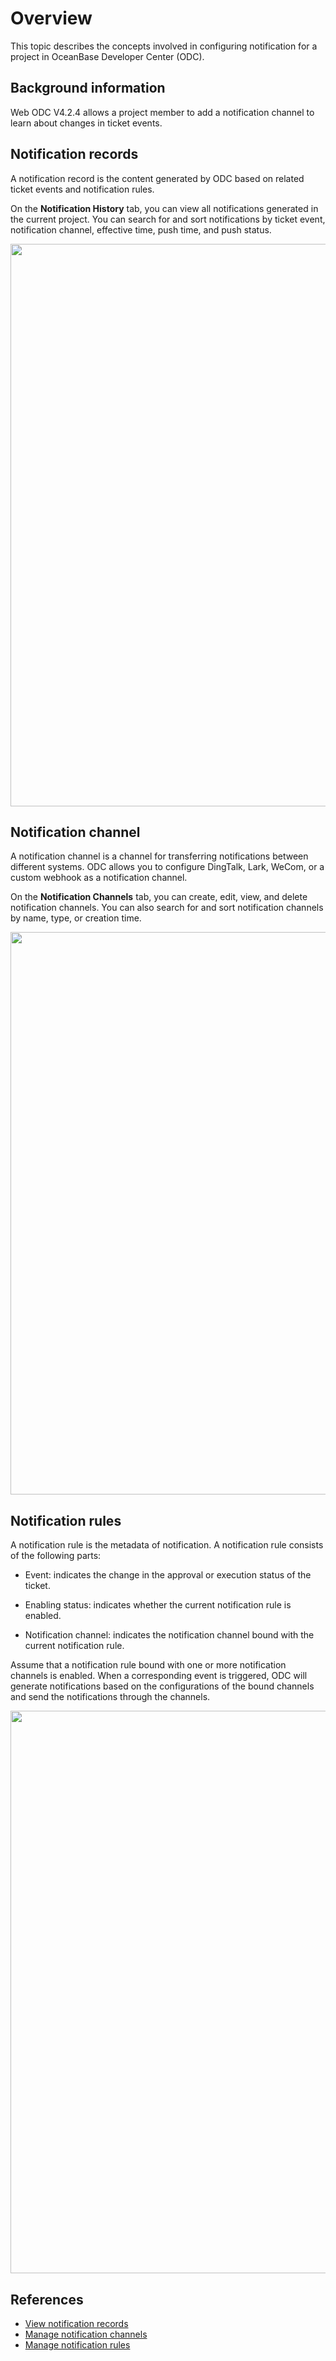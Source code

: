 ﻿# Overview

This topic describes the concepts involved in configuring notification for a project in OceanBase Developer Center (ODC).

## Background information

Web ODC V4.2.4 allows a project member to add a notification channel to learn about changes in ticket events.

## Notification records

A notification record is the content generated by ODC based on related ticket events and notification rules.

On the **Notification History** tab, you can view all notifications generated in the current project. You can search for and sort notifications by ticket event, notification channel, effective time, push time, and push status.

<img src="https://obbusiness-private.oss-cn-shanghai.aliyuncs.com/doc/img/odc/431/950.notification-management/200.notification-history/1EN.png" width="900">

## Notification channel

A notification channel is a channel for transferring notifications between different systems. ODC allows you to configure DingTalk, Lark, WeCom, or a custom webhook as a notification channel.

On the **Notification Channels** tab, you can create, edit, view, and delete notification channels. You can also search for and sort notification channels by name, type, or creation time.

<img src="https://obbusiness-private.oss-cn-shanghai.aliyuncs.com/doc/img/odc/431/950.notification-management/100.overview/3EN.png" width="900">

## Notification rules

A notification rule is the metadata of notification. A notification rule consists of the following parts:

- Event: indicates the change in the approval or execution status of the ticket.

- Enabling status: indicates whether the current notification rule is enabled.

- Notification channel: indicates the notification channel bound with the current notification rule.

Assume that a notification rule bound with one or more notification channels is enabled. When a corresponding event is triggered, ODC will generate notifications based on the configurations of the bound channels and send the notifications through the channels.

<img src="https://obbusiness-private.oss-cn-shanghai.aliyuncs.com/doc/img/odc/431/950.notification-management/100.overview/2EN.png" width="900">

## References

<p class="relate-doc"/>

* [View notification records](200.notification-history.md)
* [Manage notification channels](300.manage-notification-channel/100.create-notification-channel.md)
* [Manage notification rules](400.manage-notification-rules.md)